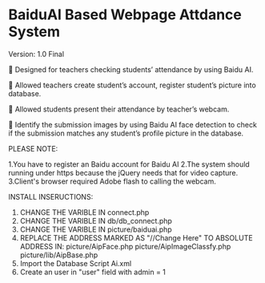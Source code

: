 # BaiduAI Based Webpage Attdance System
Version: 1.0 Final

    Designed for teachers checking students’ attendance by using Baidu AI.

    Allowed teachers create student’s account, register student’s picture into database.

    Allowed students present their attendance by teacher’s webcam.

    Identify the submission images by using Baidu AI face detection to check if the submission matches any student’s profile picture in the database.

PLEASE NOTE:

1.You have to register an Baidu account for Baidu AI
2.The system should running under https because the jQuery needs that for video capture.
3.Client's browser required Adobe flash to calling the webcam.

INSTALL INSERUCTIONS:
1. CHANGE THE VARIBLE IN connect.php
2. CHANGE THE VARIBLE IN db/db_connect.php
3. CHANGE THE VARIBLE IN picture/baiduai.php
4. REPLACE THE ADDRESS MARKED AS "//Change Here" TO ABSOLUTE ADDRESS  IN:
    picture/AipFace.php
    picture/AipImageClassfy.php
    picture/lib/AipBase.php
5. Import the Database Script Ai.xml
6. Create an user in "user" field with admin = 1

